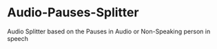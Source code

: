 # Audio-Pauses-Splitter
Audio Splitter based on the Pauses in Audio or Non-Speaking person in speech
